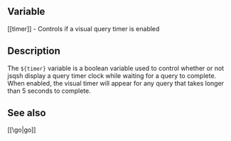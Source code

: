 ## Variable

  [[timer]] - Controls if a visual query timer is enabled

## Description
  The `${timer}` variable is a boolean variable used to control whether or 
  not jsqsh display a query timer clock while waiting for a query to complete.
  When enabled, the visual timer will appear for any query that takes longer
  than 5 seconds to complete.
   
## See also
  [[\go|go]]
